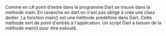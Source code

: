 Comme en c# point d'entre dans la programme Dart se trouve dans la methode main.
En ravanche en dart on n'est pas obligé à crée une class dedier. 
La fonction main() est une méthode prédéfinie dans Dart. Cette méthode sert de point d'entrée à l'application. Un script Dart a besoin de la méthode main() pour être exécuté. 
